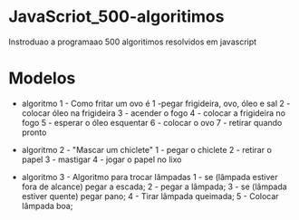 # JavaScriot_500-algoritimos
 Instroduao a programaao 500 algoritimos resolvidos em javascript

# Modelos 
 - algoritmo 1 - Como fritar um ovo é
    1 -pegar frigideira, ovo, óleo e sal 
    2 - colocar óleo na frigideira 
    3 - acender o fogo 
    4 - colocar a frigideira no fogo 
    5 - esperar o óleo esquentar 
    6 - colocar o ovo 
    7 - retirar quando pronto 

 - algoritmo 2 - "Mascar um chiclete"
    1 - pegar o chiclete 
    2 - retirar o papel 
    3 - mastigar 
    4 - jogar o papel no lixo 

 - algoritmo 3 - Algoritmo para trocar lâmpadas 
    1 - se (lâmpada estiver fora de alcance) pegar a escada; 
    2 - pegar a lâmpada; 
    3 - se (lâmpada estiver quente) pegar pano; 
    4 - Tirar lâmpada queimada; 
    5 - Colocar lâmpada boa; 

